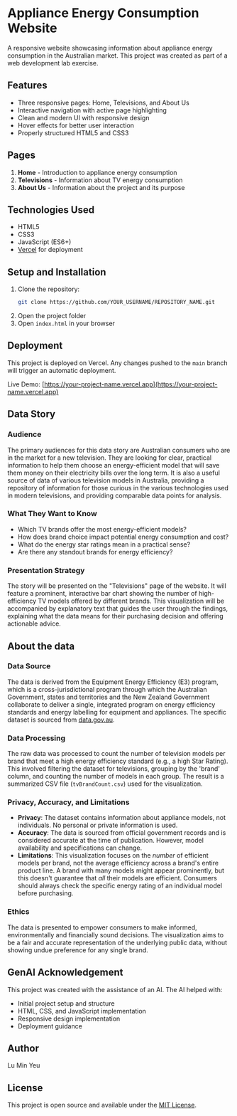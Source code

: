 # Appliance Energy Consumption Website

A responsive website showcasing information about appliance energy consumption in the Australian market. This project was created as part of a web development lab exercise.

## Features

- Three responsive pages: Home, Televisions, and About Us
- Interactive navigation with active page highlighting
- Clean and modern UI with responsive design
- Hover effects for better user interaction
- Properly structured HTML5 and CSS3

## Pages

1. **Home** - Introduction to appliance energy consumption
2. **Televisions** - Information about TV energy consumption
3. **About Us** - Information about the project and its purpose

## Technologies Used

- HTML5
- CSS3
- JavaScript (ES6+)
- [Vercel](https://vercel.com) for deployment

## Setup and Installation

1. Clone the repository:
   ```bash
   git clone https://github.com/YOUR_USERNAME/REPOSITORY_NAME.git
   ```
2. Open the project folder
3. Open `index.html` in your browser

## Deployment

This project is deployed on Vercel. Any changes pushed to the `main` branch will trigger an automatic deployment.

Live Demo: [https://your-project-name.vercel.app](https://your-project-name.vercel.app)

## Data Story

### Audience
The primary audiences for this data story are Australian consumers who are in the market for a new television. They are looking for clear, practical information to help them choose an energy-efficient model that will save them money on their electricity bills over the long term. It is also a useful source of data of various television models in Australia, providing a repository of information for those curious in the various technologies used in modern televisions, and providing comparable data points for analysis.

### What They Want to Know
*   Which TV brands offer the most energy-efficient models?
*   How does brand choice impact potential energy consumption and cost?
*   What do the energy star ratings mean in a practical sense?
*   Are there any standout brands for energy efficiency?

### Presentation Strategy
The story will be presented on the "Televisions" page of the website. It will feature a prominent, interactive bar chart showing the number of high-efficiency TV models offered by different brands. This visualization will be accompanied by explanatory text that guides the user through the findings, explaining what the data means for their purchasing decision and offering actionable advice.

## About the data

### Data Source
The data is derived from the Equipment Energy Efficiency (E3) program, which is a cross-jurisdictional program through which the Australian Government, states and territories and the New Zealand Government collaborate to deliver a single, integrated program on energy efficiency standards and energy labelling for equipment and appliances. The specific dataset is sourced from [data.gov.au](https://data.gov.au/dataset/ds-dga-44299853-159f-4553-8051-3583b4653513/details).

### Data Processing
The raw data was processed to count the number of television models per brand that meet a high energy efficiency standard (e.g., a high Star Rating). This involved filtering the dataset for televisions, grouping by the 'brand' column, and counting the number of models in each group. The result is a summarized CSV file (`tvBrandCount.csv`) used for the visualization.

### Privacy, Accuracy, and Limitations
*   **Privacy**: The dataset contains information about appliance models, not individuals. No personal or private information is used.
*   **Accuracy**: The data is sourced from official government records and is considered accurate at the time of publication. However, model availability and specifications can change.
*   **Limitations**: This visualization focuses on the *number* of efficient models per brand, not the average efficiency across a brand's entire product line. A brand with many models might appear prominently, but this doesn't guarantee that *all* their models are efficient. Consumers should always check the specific energy rating of an individual model before purchasing.

### Ethics
The data is presented to empower consumers to make informed, environmentally and financially sound decisions. The visualization aims to be a fair and accurate representation of the underlying public data, without showing undue preference for any single brand.

## GenAI Acknowledgement

This project was created with the assistance of an AI. The AI helped with:
- Initial project setup and structure
- HTML, CSS, and JavaScript implementation
- Responsive design implementation
- Deployment guidance

## Author

Lu Min Yeu

## License

This project is open source and available under the [MIT License](LICENSE).
